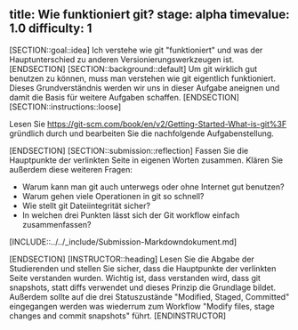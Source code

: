 title: Wie funktioniert git?
stage: alpha
timevalue: 1.0
difficulty: 1
---

[SECTION::goal::idea]
Ich verstehe wie git "funktioniert" und was der Hauptunterschied zu anderen 
Versionierungswerkzeugen ist.
[ENDSECTION]
[SECTION::background::default]
Um git wirklich gut benutzen zu können, muss man verstehen wie git eigentlich funktioniert. Dieses 
Grundverständnis werden wir uns in dieser Aufgabe aneignen und damit die Basis für weitere 
Aufgaben schaffen.
[ENDSECTION]
[SECTION::instructions::loose]

Lesen Sie https://git-scm.com/book/en/v2/Getting-Started-What-is-git%3F gründlich durch und 
bearbeiten Sie die nachfolgende Aufgabenstellung.

[ENDSECTION]
[SECTION::submission::reflection]
Fassen Sie die Hauptpunkte der verlinkten Seite in eigenen Worten zusammen.
Klären Sie außerdem diese weiteren Fragen:

- Warum kann man git auch unterwegs oder ohne Internet gut benutzen?
- Warum gehen viele Operationen in git so schnell?
- Wie stellt git Dateiintegrität sicher?
- In welchen drei Punkten lässt sich der Git workflow einfach zusammenfassen?

[INCLUDE::../../_include/Submission-Markdowndokument.md]

[ENDSECTION]
[INSTRUCTOR::heading]
Lesen Sie die Abgabe der Studierenden und stellen Sie sicher, dass die Hauptpunkte der verlinkten 
Seite verstanden wurden. Wichtig ist, dass verstanden wird, dass git snapshots, statt 
diffs verwendet und dieses Prinzip die Grundlage bildet.
Außerdem sollte auf die drei Statuszustände "Modified, Staged, Committed" eingegangen werden was 
wiederrum zum Workflow "Modify files, stage changes and commit snapshots" führt.
[ENDINSTRUCTOR]
